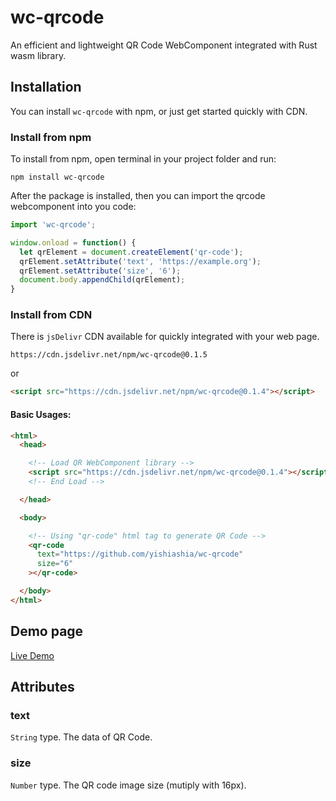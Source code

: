 # wc-qrcode

An efficient and lightweight QR Code WebComponent integrated with Rust wasm library.

## Installation
You can install `wc-qrcode` with npm, or just get started quickly with CDN.

### Install from npm
To install from npm, open terminal in your project folder and run:

```shell
npm install wc-qrcode
```

After the package is installed, then you can import the qrcode webcomponent into you code:

```js
import 'wc-qrcode';

window.onload = function() {
  let qrElement = document.createElement('qr-code');
  qrElement.setAttribute('text', 'https://example.org');
  qrElement.setAttribute('size', '6');
  document.body.appendChild(qrElement);
}
```

### Install from CDN
There is `jsDelivr` CDN available for quickly integrated with your web page.

```
https://cdn.jsdelivr.net/npm/wc-qrcode@0.1.5
```

or

```html
<script src="https://cdn.jsdelivr.net/npm/wc-qrcode@0.1.4"></script>
```

#### Basic Usages:

```html
<html>
  <head>

    <!-- Load QR WebComponent library -->
    <script src="https://cdn.jsdelivr.net/npm/wc-qrcode@0.1.4"></script>
    <!-- End Load -->

  </head>

  <body>

    <!-- Using "qr-code" html tag to generate QR Code -->
    <qr-code
      text="https://github.com/yishiashia/wc-qrcode"
      size="6"
    ></qr-code>

  </body>
</html>
```

## Demo page
[Live Demo](https://yishiashia.github.io/wc-qrcode)

## Attributes

### text

`String` type. The data of QR Code.

### size

`Number` type. The QR code image size (mutiply with 16px).
